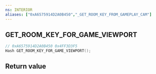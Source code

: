 ```yaml
---
ns: INTERIOR
aliases: ["0xA6575914D2A0B450","_GET_ROOM_KEY_FROM_GAMEPLAY_CAM"]
---
```

## GET_ROOM_KEY_FOR_GAME_VIEWPORT

```c
// 0xA6575914D2A0B450 0x4FF3D3F5
Hash GET_ROOM_KEY_FOR_GAME_VIEWPORT();
```

## Return value
